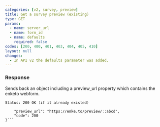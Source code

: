 ```yaml
---
categories: [v2, survey, preview]
title: Get a survey preview (existing)
type: GET
params: 
  - name: server_url 
  - name: form_id
  - name: defaults
    required: false
codes: [200, 400, 401, 403, 404, 405, 410]
layout: null
changes:
  - In API v2 the defaults parameter was added.
---
```


### Response

Sends back an object including a preview_url property which contains the enketo webform.

```Status: 200 OK (if it already existed)```
```{
    "preview_url": "https://enke.to/preview/::abcd",
    "code": 200
}```

